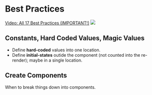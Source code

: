# Best Practices

[Video: All 17 Best Practices (IMPORTANT!)](https://www.youtube.com/watch?v=5r25Y9Vg2P4) ![](../../../foreign.png)

## Constants, Hard Coded Values, Magic Values

* Define **hard-coded** values into one location.
* Define **initial-states** outide the component (not counted into the re-render); maybe in a single location.

## Create Components

When to break things down into components.


